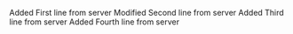 Added First line from server
Modified Second line from server
Added Third line from server
Added Fourth line from server
